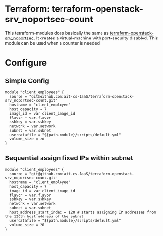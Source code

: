 # Terraform: terraform-openstack-srv_noportsec-count

This terraform-modules does basically the same as [terraform-openstack-srv_noportsec](https://github.com/ait-cs-IaaS/terraform-openstack-srv_noportsec). It creates a virtual-machine with port-security disabled. This module can be used when a counter is needed

# Configure

## Simple Config
```
module "client_employees" {
  source = "git@github.com:ait-cs-IaaS/terraform-openstack-srv_noportsec-count.git"
  hostname = "client_employee"
  host_capacity = 7
  image_id = var.client_image_id
  flavor = var.flavor
  sshkey = var.sshkey
  network = var.network
  subnet = var.subnet
  userdatafile = "${path.module}/scripts/default.yml"
  volume_size = 20
}
```

## Sequential assign fixed IPs within subnet
```
module "client_employees" {
  source = "git@github.com:ait-cs-IaaS/terraform-openstack-srv_noportsec-count.git"
  hostname = "client_employee"
  host_capacity = 7
  image_id = var.client_image_id
  flavor = var.flavor
  sshkey = var.sshkey
  network = var.network
  subnet = var.subnet
  host_address_start_index = 120 # starts assigning IP addresses from the 120th host address of the subnet
  userdatafile = "${path.module}/scripts/default.yml"
  volume_size = 20
}
```